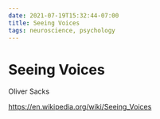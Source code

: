 ```yaml
---
date: 2021-07-19T15:32:44-07:00
title: Seeing Voices
tags: neuroscience, psychology
---
```


# Seeing Voices

Oliver Sacks

https://en.wikipedia.org/wiki/Seeing_Voices